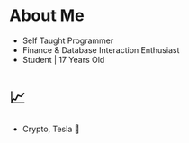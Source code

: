 # About Me

- Self Taught Programmer
- Finance & Database Interaction Enthusiast
- Student | 17 Years Old

# 📈

- Crypto, Tesla 💯

<!---
ValsTeam/ValsTeam is a ✨ special ✨ repository because its `README.md` (this file) appears on your GitHub profile.
You can click the Preview link to take a look at your changes.
--->
